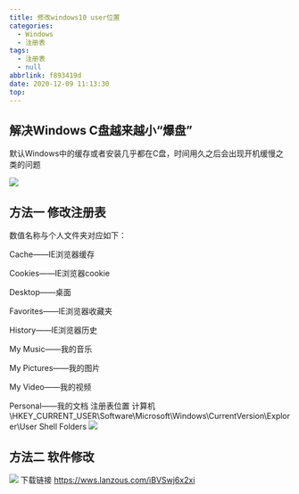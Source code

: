 ```yaml
---
title: 修改windows10 user位置
categories:
  - Windows
  - 注册表
tags:
  - 注册表
  - null
abbrlink: f893419d
date: 2020-12-09 11:13:30
top:
---
```

## 解决Windows C盘越来越小“爆盘”
默认Windows中的缓存或者安装几乎都在C盘，时间用久之后会出现开机缓慢之类的问题

![](https://storage.freecplus.top/images/2020/12/09/20201209111727.png)
## 方法一 修改注册表
数值名称与个人文件夹对应如下：

Cache——IE浏览器缓存

Cookies——IE浏览器cookie

Desktop——桌面

Favorites——IE浏览器收藏夹

History——IE浏览器历史

My Music——我的音乐

My Pictures——我的图片

My Video——我的视频

Personal——我的文档
注册表位置
计算机\HKEY_CURRENT_USER\Software\Microsoft\Windows\CurrentVersion\Explorer\User Shell Folders
![](https://storage.freecplus.top/images/2020/12/09/20201209112025.png)

## 方法二 软件修改

![](https://storage.freecplus.top/images/2020/12/09/20201209112116.png)
下载链接
https://wws.lanzous.com/iBVSwj6x2xi


